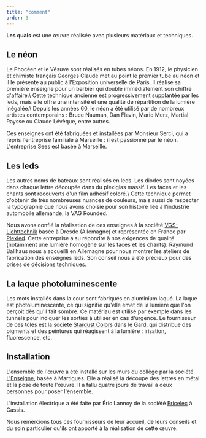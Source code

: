 ```yaml
---
title: "comment"
order: 3
---
```


**Les quais** est une œuvre réalisée avec plusieurs matériaux et techniques.

Le néon
----------------------

Le Phocéen et le Vésuve sont réalisés en tubes néons. En 1912, le physicien et chimiste français Georges Claude met au point le premier tube au néon et il le présente au public à l’Exposition universelle de Paris. Il réalise sa première enseigne pour un barbier qui double immédiatement son chiffre d'affaire.\\
Cette technique ancienne est progressivement supplantée par les leds, mais elle offre une intensité et une qualité de répartition de la lumière inégalée.\\
Depuis les années 60, le néon a été utilisé par de nombreux artistes contemporains&nbsp;: Bruce Nauman, Dan Flavin, Mario Merz, Martial Raysse ou Claude Lévèque, entre autres.

Ces enseignes ont été fabriquées et installées par Monsieur Serci, qui a repris l'entreprise familiale à Marseille&nbsp;: il est passionné par le néon. L'entreprise Sees est basée à Marseille.

Les leds
----------------------

Les autres noms de bateaux sont réalisés en leds. Les diodes sont noyées dans chaque lettre découpée dans du plexiglas massif. Les faces et les chants sont recouverts d'un film adhésif coloré.\\
Cette technique permet d'obtenir de très nombreuses nuances de couleurs, mais aussi de respecter la typographie que nous avons choisie pour son histoire liée à l'industrie automobile allemande, la VAG Rounded.

Nous avons confié la réalisation de ces enseignes à la société [VGS-Lichttechnik](http://www.vgs-leuchttechnik.de) basée à Dresde (Allemagne) et représentée en France par [Plexled](http://www.plexled.fr). Cette entreprise a su répondre à nos exigences de qualité (notamment une lumière homogène sur les faces et les chants). Raymund Ballhaus nous a accueilli en Allemagne pour nous montrer les ateliers de fabrication des enseignes leds. Son conseil nous a été précieux pour des prises de décisions techniques.

La laque photoluminescente
----------------------

Les mots installés dans la cour sont fabriqués en aluminium laqué. La laque est photoluminescente, ce qui signifie qu'elle émet de la lumière que l'on perçoit dès qu'il fait sombre. Ce matériau est utilisé par exemple dans les tunnels pour indiquer les sorties à utiliser en cas d'urgence. Le fournisseur de ces tôles est la société [Stardust Colors](http://www.stardustcolors.com) dans le Gard, qui distribue des pigments et des peintures qui réagissent à la lumière&nbsp;: irisation, fluorescence, etc.

Installation
----------------------

L'ensemble de l'œuvre a été installé sur les murs du collège par la société [L'Enseigne](http://www.lenseigne.fr), basée à Martigues. Elle a réalisé la découpe des lettres en métal et la pose de toute l'œuvre. Il a fallu quatre jours de travail à deux personnes pour poser l'ensemble.

L'installation électrique a été faite par Éric Lannoy de la société [Ericelec](http://www.ericelec13.com) à Cassis.

Nous remercions tous ces fournisseurs de leur accueil, de leurs conseils et du soin particulier qu'ils ont apporté à la réalisation de cette œuvre.

